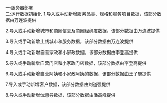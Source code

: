 一:服务器部署<br>
二:运行数据初始化
1.导入或手动新增服务品类、规格和服务项目数据，该部分数据由万连波提供

2.导入或手动新增城市和商圈信息及商圈经纬度数据，该部分数据由万连波提供

3.导入或手动新增上线城市和服务数据，该部分数据由万连波提供

4.导入或手动新增自营家政和小家政数据，该部分数据由李登高提供

5.导入或手动新增自营门店和小家政门店数据，该部分数据由李登高提供

6.导入或手动新增自营阿姨和小家政阿姨的数据，该部分数据由王子庚提供

7.导入或手动新增客户数据，该部分数据由刘道强提供

8.导入或手动新增优惠券数据，该部分数据由潘高峰提供